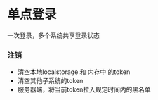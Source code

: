 # 单点登录


一次登录，多个系统共享登录状态




### 注销

- 清空本地localstorage 和 内存中 的token 
- 清空其他子系统的token
- 服务器端，将当前token拉入规定时间内的黑名单